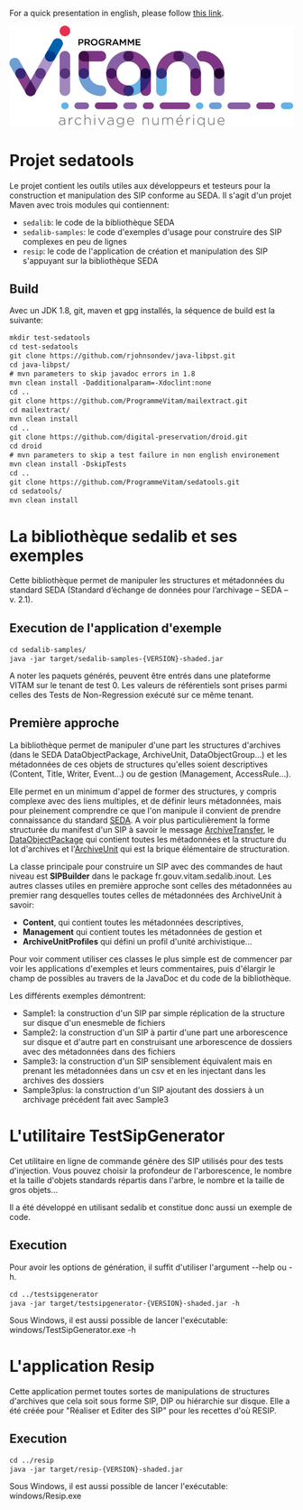 For a quick presentation in english, please follow [this link](README.en.md).


![logo](logo_vitam.png)

Projet sedatools
================

Le projet contient les outils utiles aux développeurs et testeurs pour la construction et manipulation des SIP conforme au SEDA.
Il s'agit d'un projet Maven avec trois modules qui contiennent:

* ``sedalib``: le code de la bibliothèque SEDA
* ``sedalib-samples``: le code d'exemples d'usage pour construire des SIP complexes en peu de lignes
* ``resip``: le code de l'application de création et manipulation des SIP s'appuyant sur la bibliothèque SEDA

Build
-----

Avec un JDK 1.8, git, maven et gpg installés, la séquence de build est la suivante:

    mkdir test-sedatools
    cd test-sedatools
    git clone https://github.com/rjohnsondev/java-libpst.git
    cd java-libpst/
    # mvn parameters to skip javadoc errors in 1.8
    mvn clean install -Dadditionalparam=-Xdoclint:none
    cd ..
    git clone https://github.com/ProgrammeVitam/mailextract.git
    cd mailextract/
    mvn clean install
    cd ..
    git clone https://github.com/digital-preservation/droid.git
    cd droid
    # mvn parameters to skip a test failure in non english environement
    mvn clean install -DskipTests
    cd ..
    git clone https://github.com/ProgrammeVitam/sedatools.git
    cd sedatools/
    mvn clean install

La bibliothèque sedalib et ses exemples
=======================================

Cette bibliothèque permet de manipuler les structures et métadonnées du
standard SEDA (Standard d’échange de données pour l’archivage – SEDA – v. 2.1).

Execution de l'application d'exemple
------------------------------------

    cd sedalib-samples/
    java -jar target/sedalib-samples-{VERSION}-shaded.jar

A noter les paquets générés, peuvent être entrés dans une plateforme VITAM
sur le tenant de test 0. Les valeurs de référentiels sont prises parmi celles
des Tests de Non-Regression exécuté sur ce même tenant.

Première approche
-----------------

La bibliothèque permet de manipuler d'une part les structures d'archives
(dans le SEDA DataObjectPackage, ArchiveUnit, DataObjectGroup...) et les
métadonnées de ces objets de structures qu'elles soient descriptives (Content,
Title, Writer, Event...) ou de gestion (Management, AccessRule...).

Elle permet en un minimum d'appel de former des structures, y compris complexe
avec des liens multiples, et de définir leurs métadonnées, mais pour pleinement
comprendre ce que l'on manipule il convient de prendre connaissance du standard
[SEDA](https://francearchives.fr/seda/documentation.html). A voir plus
particulièrement la forme structurée du manifest d'un SIP à savoir le message
[ArchiveTransfer](https://francearchives.fr/seda/api_v2-1/seda-2_1-main_xsd.html#ArchiveTransfer),
le [DataObjectPackage](https://francearchives.fr/seda/api_v2-1/seda-2_1-main_xsd.html#BusinessMessageType_DataObjectPackage)
qui contient toutes les métadonnées et la structure du lot d'archives et
l'[ArchiveUnit](https://francearchives.fr/seda/api_v2-1/seda-2_1-main_xsd.html#DescriptiveMetadataType_ArchiveUnit)
qui est la brique élémentaire de structuration.

La classe principale pour construire un SIP avec des commandes de haut niveau
est **SIPBuilder** dans le package fr.gouv.vitam.sedalib.inout. Les autres
classes utiles en première approche sont celles des métadonnées au premier
rang desquelles toutes celles de métadonnées des ArchiveUnit à savoir:

* **Content**, qui contient toutes les métadonnées descriptives,
* **Management** qui contient toutes les métadonnées de gestion et
* **ArchiveUnitProfiles** qui défini un profil d'unité archivistique...

Pour voir comment utiliser ces classes le plus simple est de commencer par
voir les applications d'exemples et leurs commentaires, puis d'élargir le
champ de possibles au travers de la JavaDoc et du code de la bibliothèque.

Les différents exemples démontrent:

* Sample1: la construction d'un SIP par simple réplication de la structure
sur disque d'un enesmeble de fichiers
* Sample2: la construction d'un SIP à partir d'une part une arborescence sur
disque et d'autre part en construisant une arborescence de dossiers avec des
métadonnées dans des fichiers
* Sample3: la construction d'un SIP sensiblement équivalent mais en prenant
les métadonnées dans un csv et en les injectant dans les archives des dossiers
* Sample3plus: la construction d'un SIP ajoutant des dossiers à un archivage
précédent fait avec Sample3

L'utilitaire TestSipGenerator
=============================
Cet utilitaire en ligne de commande génère des SIP utilisés pour des tests
d'injection. Vous pouvez choisir la profondeur de l'arborescence, le
nombre et la taille d'objets standards répartis dans l'arbre, le nombre
et la taille de gros objets...

Il a été développé en utilisant sedalib et constitue donc aussi un exemple 
de code.

Execution
---------
Pour avoir les options de génération, il suffit d'utiliser l'argument 
--help ou -h.

    cd ../testsipgenerator
    java -jar target/testsipgenerator-{VERSION}-shaded.jar -h

Sous Windows, il est aussi possible de lancer l'exécutable: windows/TestSipGenerator.exe -h


L'application Resip
====================

Cette application permet toutes sortes de manipulations de structures d'archives que cela soit sous forme
SIP, DIP ou hiérarchie sur disque. Elle a été créée pour "Réaliser et Editer des SIP" pour les recettes d'où RESIP.

Execution
---------

    cd ../resip
    java -jar target/resip-{VERSION}-shaded.jar

Sous Windows, il est aussi possible de lancer l'exécutable: windows/Resip.exe

